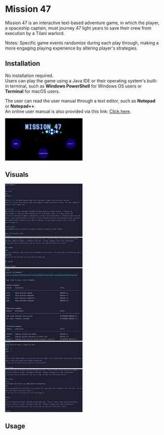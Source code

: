 # Mission 47
Mission 47 is an interactive text-based adventure game, in which the player, a spaceship captain, must journey
47 light years to save their crew from execution by a Tilani warlord. 

Notes: Specific game events randomize during each play through, making a more engaging playing experience by altering 
player's strategies.
## Installation
No installation required.<br>
Users can play the game using a Java IDE or their operating system's built-in terminal, such as **Windows PowerShell** 
for Windows OS users or **Terminal** for macOS users.

The user can read the user manual through a text editor, such as **Notepad** or **Notepad++**.  
An online user manual is also provided via this link: 
<a href="http://localhost:63342/Mission_47/UserManual/Website/index.html?_ijt=iib8tgobql5jn06t9ojpmrvcs3">Click here</a>.

<a href="http://localhost:63342/Mission_47/UserManual/Website/index.html?_ijt=iib8tgobql5jn06t9ojpmrvcs3">
    <img alt="User Manual" height="50%" src="UserManual/Website/Images/website.png" width="50%"/>
</a>

## Visuals
<img alt="GamePlay1" height="50%" src="UserManual/Website/Images/GamePlay1.png" width="50%"/><br>
<img alt="GamePlay2" height="50%" src="UserManual/Website/Images/GamePlay2.png" width="50%"/><br>
<img alt="GamePlay3" height="50%" src="UserManual/Website/Images/GamePlay3.png" width="50%"/><br>
<img alt="GamePlay4" height="50%" src="UserManual/Website/Images/GamePlay4.png" width="50%"/><br>
<img alt="GamePlay5" height="50%" src="UserManual/Website/Images/GamePlay5.png" width="50%"/>
## Usage